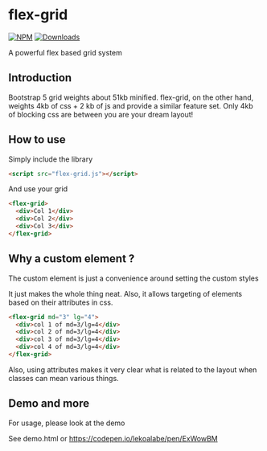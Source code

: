 # flex-grid

[![NPM](https://nodei.co/npm/flex-grid-element.png?mini=true)](https://nodei.co/npm/flex-grid-element/)
[![Downloads](https://img.shields.io/npm/dt/flex-grid-element.svg)](https://www.npmjs.com/package/flex-grid-element)

A powerful flex based grid system

## Introduction

Bootstrap 5 grid weights about 51kb minified. flex-grid, on the other hand, weights 4kb of css + 2 kb of js and provide a
similar feature set. Only 4kb of blocking css are between you are your dream layout!

## How to use

Simply include the library

```html
<script src="flex-grid.js"></script>
```

And use your grid

```html
<flex-grid>
  <div>Col 1</div>
  <div>Col 2</div>
  <div>Col 3</div>
</flex-grid>
```

## Why a custom element ?

The custom element is just a convenience around setting the custom styles

It just makes the whole thing neat. Also, it allows targeting of elements
based on their attributes in css.

```html
<flex-grid md="3" lg="4">
  <div>col 1 of md=3/lg=4</div>
  <div>col 2 of md=3/lg=4</div>
  <div>col 3 of md=3/lg=4</div>
  <div>col 4 of md=3/lg=4</div>
</flex-grid>
```

Also, using attributes makes it very clear what is related to the layout when
classes can mean various things.

## Demo and more

For usage, please look at the demo

See demo.html or https://codepen.io/lekoalabe/pen/ExWowBM
